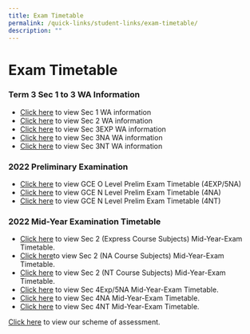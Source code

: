 ```yaml
---
title: Exam Timetable
permalink: /quick-links/student-links/exam-timetable/
description: ""
---
```

Exam Timetable
==============

### Term 3 Sec 1 to 3 WA Information

*   [Click here](/files/Exam%20Timetable/Letter_T3-SBA-info_Sec-1-2022_A.pdf) to view Sec 1 WA information
*   [Click here](/files/Exam%20Timetable/Letter_T3-SBA-info_Sec-2-2022_A.pdf) to view Sec 2 WA information
*   [Click here](/files/Exam%20Timetable/Letter_T3-SBA-info_Sec-3Exp-2022_A.pdf) to view Sec 3EXP WA information
*   [Click here](/files/Exam%20Timetable/Letter_T3-SBA-info_Sec-3NA-2022_A.pdf) to view Sec 3NA WA information
*   [Click here](/files/Exam%20Timetable/Letter_T3-SBA-info_Sec-3NT-2022_A.pdf) to view Sec 3NT WA information

### 2022 Preliminary Examination

*   [Click here](https://www.queenstownsec.moe.edu.sg/wp-content/uploads/2022/06/GCE-O-Level-Prelim-Exam-2022-Timetable-Sec-4E5N_.pdf) to view GCE O Level Prelim Exam Timetable (4EXP/5NA)
*   [Click here](/files/Exam%20Timetable/GCE-N-Level-Prelim-Exam-2022-Timetable-Sec-4NA_.pdf) to view GCE N Level Prelim Exam Timetable (4NA)
*   [Click here](/files/Exam%20Timetable/GCE-N-Level-Prelim-Exam-2022-Timetable-Sec-4NT_.pdf) to view GCE N Level Prelim Exam Timetable (4NT)

### **2022 Mid-Year Examination Timetable**

*   [Click here](/files/Exam%20Timetable/MYE2022_Sec2Exp.pdf) to view Sec 2 (Express Course Subjects) Mid-Year-Exam Timetable.
*   [Click here](/files/Exam%20Timetable/MYE2022_Sec2NA.pdf)to view Sec 2 (NA Course Subjects) Mid-Year-Exam Timetable.
*   [Click here](/files/Exam%20Timetable/MYE2022_Sec2NT.pdf) to view Sec 2 (NT Course Subjects) Mid-Year-Exam Timetable.
*   [Click here](/files/Exam%20Timetable/MYE2022_Sec4E5N.pdf) to view Sec 4Exp/5NA Mid-Year-Exam Timetable.
*   [Click here](/files/Exam%20Timetable/MYE2022_Sec4NA.pdf) to view Sec 4NA Mid-Year-Exam Timetable.
*   [Click here](/files/Exam%20Timetable/MYE2022_Sec4NT.pdf) to view Sec 4NT Mid-Year-Exam Timetable.

[Click here](https://staging.d33coz43hxnqna.amplifyapp.com/quick-links/student-links/exam-matters/) to view our scheme of assessment.